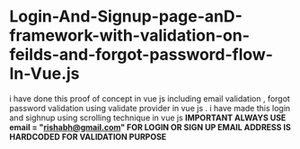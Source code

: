 # Login-And-Signup-page-anD-framework-with-validation-on-feilds-and-forgot-password-flow-In-Vue.js
i have done this proof of concept in vue js including email validation , forgot password validation using validate provider in vue js . 
i have made this login and sighnup using scrolling technique in vue js
**IMPORTANT ALWAYS USE email = "rishabh@gmail.com" FOR LOGIN OR SIGN UP  EMAIL ADDRESS IS  HARDCODED FOR VALIDATION PURPOSE**
